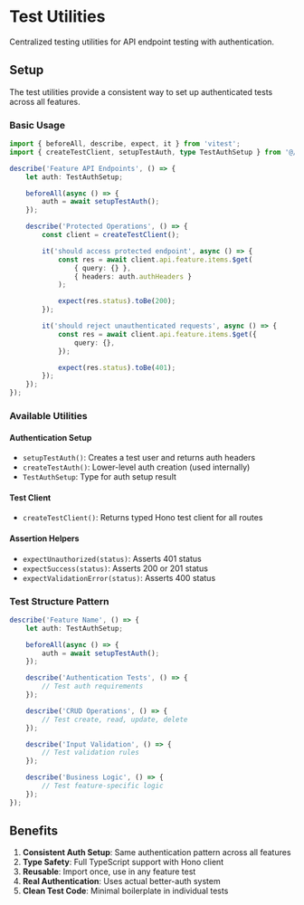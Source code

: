 # Test Utilities

Centralized testing utilities for API endpoint testing with authentication.

## Setup

The test utilities provide a consistent way to set up authenticated tests across all features.

### Basic Usage

```typescript
import { beforeAll, describe, expect, it } from 'vitest';
import { createTestClient, setupTestAuth, type TestAuthSetup } from '@/../test/utils';

describe('Feature API Endpoints', () => {
    let auth: TestAuthSetup;

    beforeAll(async () => {
        auth = await setupTestAuth();
    });

    describe('Protected Operations', () => {
        const client = createTestClient();

        it('should access protected endpoint', async () => {
            const res = await client.api.feature.items.$get(
                { query: {} },
                { headers: auth.authHeaders }
            );

            expect(res.status).toBe(200);
        });

        it('should reject unauthenticated requests', async () => {
            const res = await client.api.feature.items.$get({
                query: {},
            });

            expect(res.status).toBe(401);
        });
    });
});
```

### Available Utilities

#### Authentication Setup

- `setupTestAuth()`: Creates a test user and returns auth headers
- `createTestAuth()`: Lower-level auth creation (used internally)
- `TestAuthSetup`: Type for auth setup result

#### Test Client

- `createTestClient()`: Returns typed Hono test client for all routes

#### Assertion Helpers

- `expectUnauthorized(status)`: Asserts 401 status
- `expectSuccess(status)`: Asserts 200 or 201 status  
- `expectValidationError(status)`: Asserts 400 status

### Test Structure Pattern

```typescript
describe('Feature Name', () => {
    let auth: TestAuthSetup;

    beforeAll(async () => {
        auth = await setupTestAuth();
    });

    describe('Authentication Tests', () => {
        // Test auth requirements
    });

    describe('CRUD Operations', () => {
        // Test create, read, update, delete
    });

    describe('Input Validation', () => {
        // Test validation rules
    });

    describe('Business Logic', () => {
        // Test feature-specific logic
    });
});
```

## Benefits

1. **Consistent Auth Setup**: Same authentication pattern across all features
2. **Type Safety**: Full TypeScript support with Hono client
3. **Reusable**: Import once, use in any feature test
4. **Real Authentication**: Uses actual better-auth system
5. **Clean Test Code**: Minimal boilerplate in individual tests
